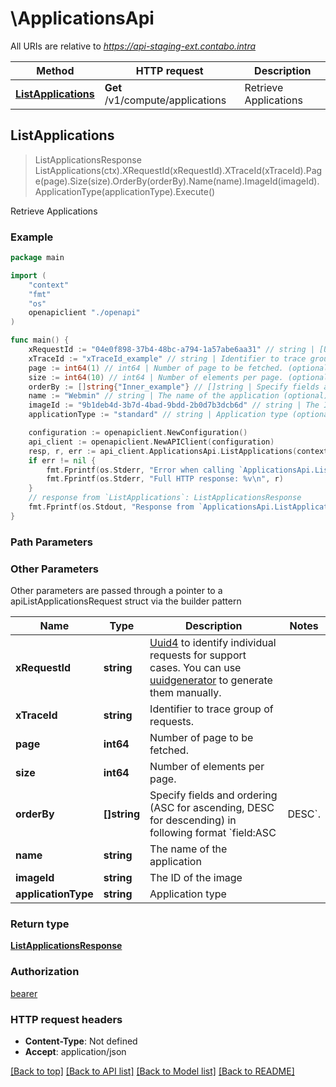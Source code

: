 # \ApplicationsApi

All URIs are relative to *https://api-staging-ext.contabo.intra*

Method | HTTP request | Description
------------- | ------------- | -------------
[**ListApplications**](ApplicationsApi.md#ListApplications) | **Get** /v1/compute/applications | Retrieve Applications



## ListApplications

> ListApplicationsResponse ListApplications(ctx).XRequestId(xRequestId).XTraceId(xTraceId).Page(page).Size(size).OrderBy(orderBy).Name(name).ImageId(imageId).ApplicationType(applicationType).Execute()

Retrieve Applications



### Example

```go
package main

import (
    "context"
    "fmt"
    "os"
    openapiclient "./openapi"
)

func main() {
    xRequestId := "04e0f898-37b4-48bc-a794-1a57abe6aa31" // string | [Uuid4](https://en.wikipedia.org/wiki/Universally_unique_identifier#Version_4_(random)) to identify individual requests for support cases. You can use [uuidgenerator](https://www.uuidgenerator.net/version4) to generate them manually.
    xTraceId := "xTraceId_example" // string | Identifier to trace group of requests. (optional)
    page := int64(1) // int64 | Number of page to be fetched. (optional)
    size := int64(10) // int64 | Number of elements per page. (optional)
    orderBy := []string{"Inner_example"} // []string | Specify fields and ordering (ASC for ascending, DESC for descending) in following format `field:ASC|DESC`. (optional)
    name := "Webmin" // string | The name of the application (optional)
    imageId := "9b1deb4d-3b7d-4bad-9bdd-2b0d7b3dcb6d" // string | The ID of the image (optional)
    applicationType := "standard" // string | Application type (optional)

    configuration := openapiclient.NewConfiguration()
    api_client := openapiclient.NewAPIClient(configuration)
    resp, r, err := api_client.ApplicationsApi.ListApplications(context.Background()).XRequestId(xRequestId).XTraceId(xTraceId).Page(page).Size(size).OrderBy(orderBy).Name(name).ImageId(imageId).ApplicationType(applicationType).Execute()
    if err != nil {
        fmt.Fprintf(os.Stderr, "Error when calling `ApplicationsApi.ListApplications``: %v\n", err)
        fmt.Fprintf(os.Stderr, "Full HTTP response: %v\n", r)
    }
    // response from `ListApplications`: ListApplicationsResponse
    fmt.Fprintf(os.Stdout, "Response from `ApplicationsApi.ListApplications`: %v\n", resp)
}
```

### Path Parameters



### Other Parameters

Other parameters are passed through a pointer to a apiListApplicationsRequest struct via the builder pattern


Name | Type | Description  | Notes
------------- | ------------- | ------------- | -------------
 **xRequestId** | **string** | [Uuid4](https://en.wikipedia.org/wiki/Universally_unique_identifier#Version_4_(random)) to identify individual requests for support cases. You can use [uuidgenerator](https://www.uuidgenerator.net/version4) to generate them manually. | 
 **xTraceId** | **string** | Identifier to trace group of requests. | 
 **page** | **int64** | Number of page to be fetched. | 
 **size** | **int64** | Number of elements per page. | 
 **orderBy** | **[]string** | Specify fields and ordering (ASC for ascending, DESC for descending) in following format &#x60;field:ASC|DESC&#x60;. | 
 **name** | **string** | The name of the application | 
 **imageId** | **string** | The ID of the image | 
 **applicationType** | **string** | Application type | 

### Return type

[**ListApplicationsResponse**](ListApplicationsResponse.md)

### Authorization

[bearer](../README.md#bearer)

### HTTP request headers

- **Content-Type**: Not defined
- **Accept**: application/json

[[Back to top]](#) [[Back to API list]](../README.md#documentation-for-api-endpoints)
[[Back to Model list]](../README.md#documentation-for-models)
[[Back to README]](../README.md)

